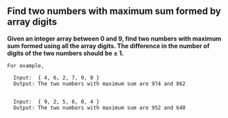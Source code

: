 ## Find two numbers with maximum sum formed by array digits ##

**Given an integer array between 0 and 9, find two numbers with maximum sum formed using all the array digits. The difference in the number of digits of the two numbers should be ± 1.**

    For example,

      Input:  { 4, 6, 2, 7, 9, 8 }
      Output: The two numbers with maximum sum are 974 and 862


      Input:  { 9, 2, 5, 6, 0, 4 }
      Output: The two numbers with maximum sum are 952 and 640
